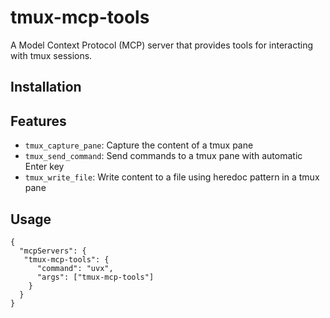 # tmux-mcp-tools

A Model Context Protocol (MCP) server that provides tools for interacting with tmux sessions.

## Installation


## Features

- `tmux_capture_pane`: Capture the content of a tmux pane
- `tmux_send_command`: Send commands to a tmux pane with automatic Enter key
- `tmux_write_file`: Write content to a file using heredoc pattern in a tmux pane

## Usage
```
{
  "mcpServers": {
   "tmux-mcp-tools": {
      "command": "uvx",
      "args": ["tmux-mcp-tools"]
    }
  }
}
```

